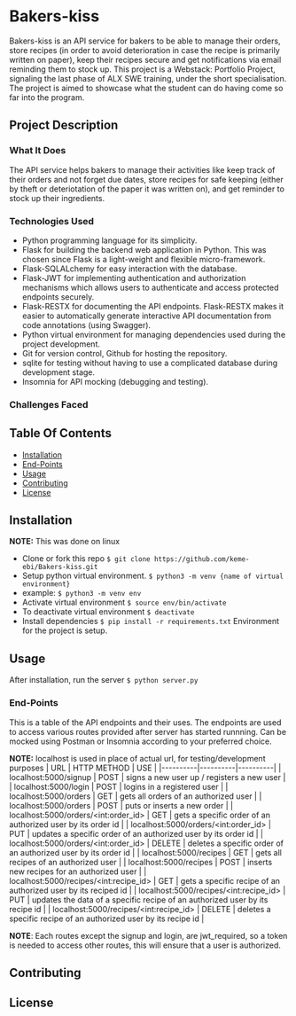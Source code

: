 # Bakers-kiss
Bakers-kiss is an API service for bakers to be able to manage their orders, store recipes (in order to avoid deterioration in case the recipe is primarily written on paper), keep their recipes secure and get notifications via email reminding them to stock up. This project is a Webstack: Portfolio Project, signaling the last phase of ALX SWE training, under the short specialisation. The project is aimed to showcase what the student can do having come so far into the program.
## Project Description
### What It Does
The API service helps bakers to manage their activities like keep track of their orders and not forget due dates, store recipes for safe keeping (either by theft or deteriotation of the paper it was written on), and get reminder to stock up their ingredients.
### Technologies Used
- Python programming language for its simplicity.
- Flask for building the backend web application in Python. This was chosen since Flask is a light-weight and flexible micro-framework.
- Flask-SQLALchemy for easy interaction with the database.
- Flask-JWT for implementing authentication and authorization mechanisms which allows users to authenticate and access protected endpoints securely.
- Flask-RESTX for documenting the API endpoints. Flask-RESTX makes it easier to automatically generate interactive API documentation from code annotations (using Swagger).
- Python virtual environment for managing dependencies used during the project development.
- Git for version control, Github for hosting the repository.
- sqlite for testing without having to use a complicated database during development stage.
- Insomnia for API mocking (debugging and testing).
### Challenges Faced
## Table Of Contents
- [Installation](#installation)
- [End-Points](#end-points)
- [Usage](#usage)
- [Contributing](#contributing)
- [License](#license)
## Installation
**NOTE:** This was done on linux
- Clone or fork this repo
```$ git clone https://github.com/keme-ebi/Bakers-kiss.git```
- Setup python virtual environment.
```$ python3 -m venv {name of virtual environment}```
- example: ```$ python3 -m venv env```
- Activate virtual environment
```$ source env/bin/activate```
- To deactivate virtual environment
```$ deactivate```
- Install dependencies
```$ pip install -r requirements.txt```
Environment for the project is setup.
## Usage
After installation, run the server
```$ python server.py```
### End-Points
This is a table of the API endpoints and their uses. The endpoints are used to access various routes provided after server has started runnning. Can be mocked using Postman or Insomnia according to your preferred choice.

**NOTE:** localhost is used in place of actual url, for testing/development purposes
| URL | HTTP METHOD | USE |
|----------|----------|----------|
| localhost:5000/signup | POST | signs a new user up / registers a new user |
| localhost:5000/login | POST | logins in a registered user |
| localhost:5000/orders | GET | gets all orders of an authorized user |
| localhost:5000/orders | POST | puts or inserts a new order |
| localhost:5000/orders/\<int:order_id\> | GET | gets a specific order of an authorized user by its order id |
| localhost:5000/orders/\<int:order_id\> | PUT | updates a specific order of an authorized user by its order id |
| localhost:5000/orders/\<int:order_id\> | DELETE | deletes a specific order of an authorized user by its order id |
| localhost:5000/recipes | GET | gets all recipes of an authorized user |
| localhost:5000/recipes | POST | inserts new recipes for an authorized user |
| localhost:5000/recipes/\<int:recipe_id\> | GET | gets a specific recipe of an authorized user by its reciped id |
| localhost:5000/recipes/\<int:recipe_id\> | PUT | updates the data of a specific recipe of an authorized user by its recipe id |
| localhost:5000/recipes/\<int:recipe_id\> | DELETE | deletes a specific recipe of an authorized user by its recipe id |

**NOTE**: Each routes except the signup and login, are jwt_required, so a token is needed to access other routes, this will ensure that a user is authorized.
## Contributing
## License
